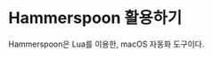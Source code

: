 <!---
title: Hammerspoon
category: macOS
language: Korean
--->

# Hammerspoon 활용하기

Hammerspoon은 Lua를 이용한, macOS 자동화 도구이다.